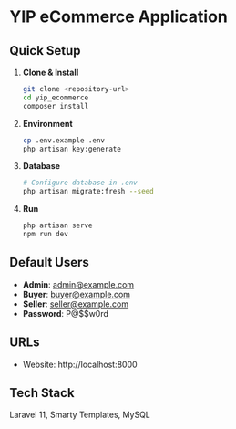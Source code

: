# YIP eCommerce Application

## Quick Setup

1. **Clone & Install**
   ```bash
   git clone <repository-url>
   cd yip_ecommerce
   composer install
   ```

2. **Environment**
   ```bash
   cp .env.example .env
   php artisan key:generate
   ```

3. **Database**
   ```bash
   # Configure database in .env
   php artisan migrate:fresh --seed
   ```

4. **Run**
   ```bash
   php artisan serve
   npm run dev
   ```

## Default Users
- **Admin**: admin@example.com
- **Buyer**: buyer@example.com  
- **Seller**: seller@example.com
- **Password**: P@$$w0rd

## URLs
- Website: http://localhost:8000

## Tech Stack
Laravel 11, Smarty Templates, MySQL